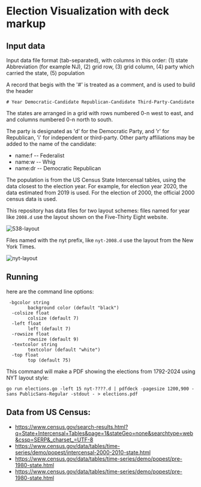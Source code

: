 # Election Visualization with deck markup

## Input data

Input data file format (tab-separated), with columns in this order:
(1) state Abbreviation (for example NJ), 
(2) grid row, 
(3) grid column, 
(4) party which carried the state,
(5) population

A record that begis with the '#' is treated as a comment, and is used to build the header

	# Year Democratic-Candidate Republican-Candidate Third-Party-Candidate

The states are arranged in a grid with rows numbered 0-n west to east, and and columns numbered 0-n north
to south.

The party is designated as 'd' for the Democratic Party, and 'r' for Republican, 'i' for independent or third-party.
Other party affiliations may be added to the name of the candidate:

* name:f -- Federalist
* name:w -- Whig
* name:dr -- Democratic Republican

The population is from the US Census State Intercensal tables, using the data closest 
to the election year. For example, for election year 2020, the data estimated from 2019 is used. 
For the election of 2000, the official 2000 census data is used.

This repository has data files for two layout schemes: files named for year like ```2008.d``` use the layout shown on the Five-Thirty Eight
website. 

![538-layout](5.png)

Files named with the nyt prefix, like ```nyt-2008.d``` use the layout from the New York Times.

![nyt-layout](n.png)

## Running

here are the command line options:
```
 -bgcolor string
    	background color (default "black")
  -colsize float
    	colsize (default 7)
  -left float
    	left (default 7)
  -rowsize float
    	rowsize (default 9)
  -textcolor string
    	textcolor (default "white")
  -top float
    	top (default 75)
```

This command will make a PDF showing the elections from 1792-2024 using NYT layout style:

	go run elections.go -left 15 nyt-????.d | pdfdeck -pagesize 1200,900 -sans PublicSans-Regular -stdout - > elections.pdf


## Data from US Census: 

* https://www.census.gov/search-results.html?q=State+Intercensal+Tables&page=1&stateGeo=none&searchtype=web&cssp=SERP&_charset_=UTF-8
* https://www.census.gov/data/tables/time-series/demo/popest/intercensal-2000-2010-state.html
* https://www.census.gov/data/tables/time-series/demo/popest/pre-1980-state.html
* https://www.census.gov/data/tables/time-series/demo/popest/pre-1980-state.html
